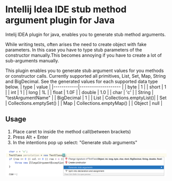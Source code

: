 # Intellij Idea IDE stub method argument plugin for Java
Intelij IDEA plugin for java, enables you to generate stub method arguments.

While writing tests, often arises the need to create object with fake parameters. In this case you have to type stub parameters of the 
constructor manually.This becomes annoying if you have to create a lot of sub-arguments manually. 

This plugin enables you to generate stub argument values for you methods or constructor calls.
Currently supported all primitives, List, Set, Map, String and BigDecimal.
See the generated values for each supported data type below.
| type       | value                  |
|------------|--------------------    |
| byte       | 1                      |
| short      | 1                      |
| int        | 1                      |
| long       | 1L                     |
| float      | 1.0F                   |
| double     | 1.0                    |
| char       | 'c'                    |
| String     | "testArgumentName"     |
| BigDecimal | 1                      |
| List       | Collections.emptyList()|
| Set        | Collections.emptySet() |
| Map        | Collections.emptyMap() |
| Object     | null                   |

## Usage
1. Place caret to inside the method call(between brackets)
2. Press Alt + Enter
3. In the intentions pop up select: "Generate stub arguments"

![Demo](demo.png?raw=true)
